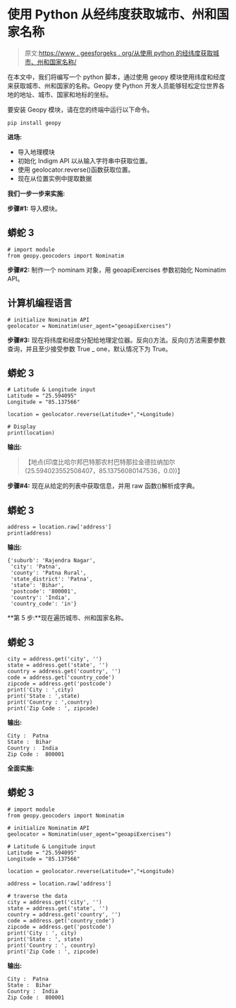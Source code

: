 # 使用 Python 从经纬度获取城市、州和国家名称

> 原文:[https://www . geesforgeks . org/从使用 python 的经纬度获取城市、州和国家名称/](https://www.geeksforgeeks.org/get-the-city-state-and-country-names-from-latitude-and-longitude-using-python/)

在本文中，我们将编写一个 python 脚本，通过使用 geopy 模块使用纬度和经度来获取城市、州和国家的名称。Geopy 使 Python 开发人员能够轻松定位世界各地的地址、城市、国家和地标的坐标。

要安装 Geopy 模块，请在您的终端中运行以下命令。

```
pip install geopy

```

**进场:**

*   导入地理模块
*   初始化 Indigm API 以从输入字符串中获取位置。
*   使用 geolocator.reverse()函数获取位置。
*   现在从位置实例中提取数据

**我们一步一步来实施:**

**步骤#1:** 导入模块。

## 蟒蛇 3

```
# import module
from geopy.geocoders import Nominatim
```

**步骤#2:** 制作一个 nominam 对象，用 geoapiExercises 参数初始化 Nominatim API。

## 计算机编程语言

```
# initialize Nominatim API 
geolocator = Nominatim(user_agent="geoapiExercises")
```

**步骤#3:** 现在将纬度和经度分配给地理定位器。反向()方法。反向()方法需要参数查询，并且至少接受参数 True _ one，默认情况下为 True。

## 蟒蛇 3

```
# Latitude & Longitude input
Latitude = "25.594095"
Longitude = "85.137566"

location = geolocator.reverse(Latitude+","+Longitude)

# Display
print(location)
```

**输出:**

> 【地点(印度比哈尔邦巴特那农村巴特那拉金德拉纳加尔(25.594023552508407，85.13756080147536，0.0))】

**步骤#4:** 现在从给定的列表中获取信息，并用 raw 函数()解析成字典。

## 蟒蛇 3

```
address = location.raw['address']
print(address)
```

**输出:**

```
{'suburb': 'Rajendra Nagar',
 'city': 'Patna',
 'county': 'Patna Rural',
 'state_district': 'Patna',
 'state': 'Bihar',
 'postcode': '800001',
 'country': 'India',
 'country_code': 'in'}

```

**第 5 步:**现在遍历城市、州和国家名称。

## 蟒蛇 3

```
city = address.get('city', '')
state = address.get('state', '')
country = address.get('country', '')
code = address.get('country_code')
zipcode = address.get('postcode')
print('City : ',city)
print('State : ',state)
print('Country : ',country)
print('Zip Code : ', zipcode)
```

**输出:**

```
City :  Patna
State :  Bihar
Country :  India
Zip Code :  800001

```

**全面实施:**

## 蟒蛇 3

```
# import module
from geopy.geocoders import Nominatim

# initialize Nominatim API
geolocator = Nominatim(user_agent="geoapiExercises")

# Latitude & Longitude input
Latitude = "25.594095"
Longitude = "85.137566"

location = geolocator.reverse(Latitude+","+Longitude)

address = location.raw['address']

# traverse the data
city = address.get('city', '')
state = address.get('state', '')
country = address.get('country', '')
code = address.get('country_code')
zipcode = address.get('postcode')
print('City : ', city)
print('State : ', state)
print('Country : ', country)
print('Zip Code : ', zipcode)
```

**输出:**

```
City :  Patna
State :  Bihar
Country :  India
Zip Code :  800001

```